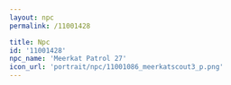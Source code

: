 ```yaml
---
layout: npc
permalink: /11001428

title: Npc
id: '11001428'
npc_name: 'Meerkat Patrol 27'
icon_url: 'portrait/npc/11001086_meerkatscout3_p.png'
---
```

